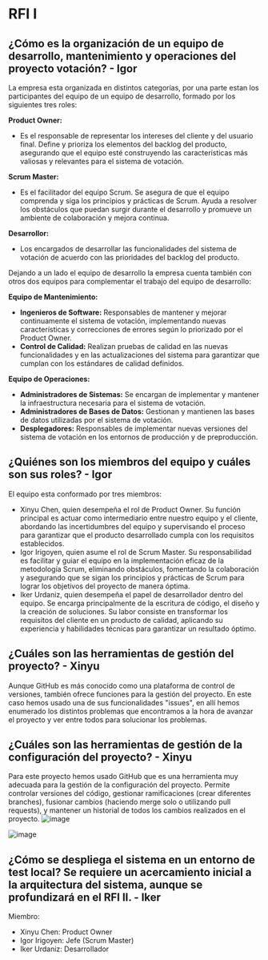 # RFI I
## ¿Cómo es la organización de un equipo de desarrollo, mantenimiento y operaciones del proyecto votación? - Igor
La empresa esta organizada en distintos categorías, por una parte estan los participantes del equipo de un equipo de desarrollo, formado por los siguientes tres roles:

**Product Owner:** 
- Es el responsable de representar los intereses del cliente y del usuario final. Define y prioriza los elementos del backlog del producto, asegurando que el equipo esté construyendo las características más valiosas y relevantes para el sistema de votación.  

**Scrum Master:** 
- Es el facilitador del equipo Scrum. Se asegura de que el equipo comprenda y siga los principios y prácticas de Scrum. Ayuda a resolver los obstáculos que puedan surgir durante el desarrollo y promueve un ambiente de colaboración y mejora continua.  

**Desarrollor:**  
- Los encargados de desarrollar las funcionalidades del sistema de votación de acuerdo con las prioridades del backlog del producto.

Dejando a un lado el equipo de desarrollo la empresa cuenta también con otros dos equipos para complementar el trabajo del equipo de desarrollo:

**Equipo de Mantenimiento:**  
- **Ingenieros de Software:** Responsables de mantener y mejorar continuamente el sistema de votación, implementando nuevas características y correcciones de errores según lo priorizado por el Product Owner.  
- **Control de Calidad:** Realizan pruebas de calidad en las nuevas funcionalidades y en las actualizaciones del sistema para garantizar que cumplan con los estándares de calidad definidos.  

**Equipo de Operaciones:**
- **Administradores de Sistemas:** Se encargan de implementar y mantener la infraestructura necesaria para el sistema de votación.  
- **Administradores de Bases de Datos:** Gestionan y mantienen las bases de datos utilizadas por el sistema de votación.  
- **Desplegadores:** Responsables de implementar nuevas versiones del sistema de votación en los entornos de producción y de preproducción.
   
## ¿Quiénes son los miembros del equipo y cuáles son sus roles? - Igor
El equipo esta conformado por tres miembros:
- Xinyu Chen, quien desempeña el rol de Product Owner. Su función principal es actuar como intermediario entre nuestro equipo y el cliente, abordando las incertidumbres del equipo y supervisando el proceso para garantizar que el producto desarrollado cumpla con los requisitos establecidos.
- Igor Irigoyen, quien asume el rol de Scrum Master. Su responsabilidad es facilitar y guiar el equipo en la implementación eficaz de la metodología Scrum, eliminando obstáculos, fomentando la colaboración y asegurando que se sigan los principios y prácticas de Scrum para lograr los objetivos del proyecto de manera óptima.
- Iker Urdaniz, quien desempeña el papel de desarrollador dentro del equipo. Se encarga principalmente de la escritura de código, el diseño y la creación de soluciones. Su labor consiste en transformar los requisitos del cliente en un producto de calidad, aplicando su experiencia y habilidades técnicas para garantizar un resultado óptimo.

## ¿Cuáles son las herramientas de gestión del proyecto? - Xinyu
Aunque GitHub es más conocido como una plataforma de control de versiones, también ofrece funciones para la gestión del proyecto. En este caso hemos usado una de sus funcionalidades "issues", en allí hemos enumerado los distintos problemas que encontramos a la hora de avanzar el proyecto y ver entre todos para solucionar los problemas.

## ¿Cuáles son las herramientas de gestión de la configuración del proyecto? - Xinyu
Para este proyecto hemos usado GitHub que es una herramienta muy adecuada para la gestión de la configuración del proyecto. Permite controlar versiones del código, gestionar ramificaciones (crear diferentes branches), fusionar cambios (haciendo merge solo o utilizando pull requests), y mantener un historial de todos los cambios realizados en el proyecto.
![image](https://github.com/xinyuchen602/Gestion-de-tecnologias-informaticas-en-las-organizaciones/assets/83186292/370da9a9-0a59-4ae9-b6db-814813035486)

![image](https://github.com/xinyuchen602/Gestion-de-tecnologias-informaticas-en-las-organizaciones/assets/83186292/3fbba2ae-0a5d-48b3-858e-16dd58e887d1)

## ¿Cómo se despliega el sistema en un entorno de test local? Se requiere un acercamiento inicial a la arquitectura del sistema, aunque se profundizará en el RFI II. - Iker

Miembro:
- Xinyu Chen: Product Owner
- Igor Irigoyen: Jefe (Scrum Master)
- Iker Urdaniz: Desarrollador
